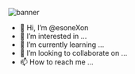 ![banner](https://i.imgur.com/KrSLFjM.png)

- 👋 Hi, I’m @esoneXon
- 👀 I’m interested in ...
- 🌱 I’m currently learning ...
- 💞️ I’m looking to collaborate on ...
- 📫 How to reach me ...

<!---
esoneXon/esoneXon is a ✨ special ✨ repository because its `README.md` (this file) appears on your GitHub profile.
You can click the Preview link to take a look at your changes.
--->
